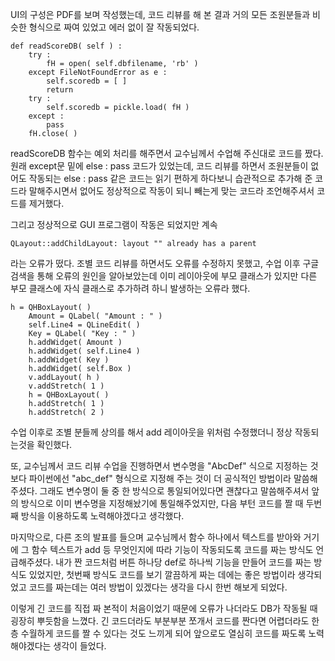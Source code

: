 UI의 구성은 PDF를 보며 작성했는데, 코드 리뷰를 해 본 결과 거의 모든 조원분들과 비슷한 형식으로 짜여 있었고 에러 없이 잘 작동되었다.

    def readScoreDB( self ) :
        try :
            fH = open( self.dbfilename, 'rb' )
        except FileNotFoundError as e :
            self.scoredb = [ ]
            return
        try :
            self.scoredb = pickle.load( fH )
        except :
            pass
        fH.close( )
        
 readScoreDB 함수는 예외 처리를 해주면서 교수님께서 수업해 주신대로 코드를 짰다. 원래 except문 밑에 else : pass 코드가 있었는데, 코드 리뷰를 하면서 조원분들이 없어도 작동되는 else : pass 같은 코드는 읽기 편하게 하다보니 습관적으로 추가해 준 코드라 말해주시면서 없어도 정상적으로 작동이 되니 빼는게 맞는 코드라 조언해주셔서 코드를 제거했다.
 
그리고 정상적으로 GUI 프로그램이 작동은 되었지만 계속 

    QLayout::addChildLayout: layout "" already has a parent
    
라는 오류가 떴다. 조별 코드 리뷰를 하면서도 오류를 수정하지 못했고, 수업 이후 구글 검색을 통해 오류의 원인을 알아보았는데 이미 레이아웃에 부모 클래스가 있지만 다른 부모 클래스에 자식 클래스로 추가하려 하니 발생하는 오류라 했다. 

    h = QHBoxLayout( )
        Amount = QLabel( "Amount : " )
        self.Line4 = QLineEdit( )
        Key = QLabel( "Key : " )
        h.addWidget( Amount )
        h.addWidget( self.Line4 )
        h.addWidget( Key )
        h.addWidget( self.Box )
        v.addLayout( h )
        v.addStretch( 1 )
        h = QHBoxLayout( )
        h.addStretch( 1 )
        h.addStretch( 2 )

수업 이후로 조별 분들께 상의를 해서 add 레이아웃을 위처럼 수정했더니 정상 작동되는것을 확인했다.

또, 교수님께서 코드 리뷰 수업을 진행하면서 변수명을 "AbcDef" 식으로 지정하는 것보다 파이썬에선 "abc_def" 형식으로 지정해 주는 것이 더 공식적인 방법이라 말씀해 주셨다. 그래도 변수명이 둘 중 한 방식으로 통일되어있다면 괜찮다고 말씀해주셔서 앞의 방식으로 이미 변수명을 지정해놨기에 통일해주었지만, 다음 부턴 코드를 짤 때 두번째 방식을 이용하도록 노력해야겠다고 생각했다.

마지막으로, 다른 조의 발표를 들으며 교수님께서 함수 하나에서 텍스트를 받아와 거기에 그 함수 텍스트가 add 등 무엇인지에 따라 기능이 작동되도록 코드를 짜는 방식도 언급해주셨다. 내가 짠 코드처럼 버튼 하나당 def로 하나씩 기능을 만들어 코드를 짜는 방식도 있었지만, 첫번째 방식도 코드를 보기 깔끔하게 짜는 데에는 좋은 방법이라 생각되었고 코드를 짜는데는 여러 방법이 있겠다는 생각을 다시 한번 해보게 되었다.

이렇게 긴 코드를 직접 짜 본적이 처음이었기 때문에 오류가 나더라도 DB가 작동될 때 굉장히 뿌듯함을 느꼈다. 긴 코드더라도 부분부분 쪼개서 코드를 짠다면 어렵더라도 한 층 수월하게 코드를 짤 수 있다는 것도 느끼게 되어 앞으로도 열심히 코드를 짜도록 노력해야겠다는 생각이 들었다. 
